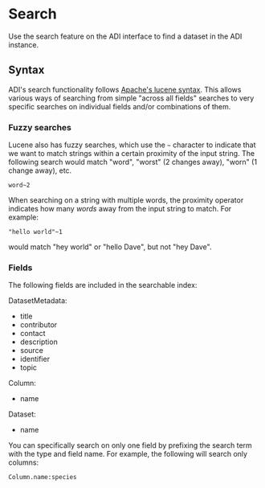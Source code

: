 # Search

Use the search feature on the ADI interface to find a dataset in the ADI instance.

## Syntax

ADI's search functionality follows [Apache's lucene syntax](https://lucene.apache.org/core/2_9_4/queryparsersyntax.html). This allows various ways of searching from simple "across all fields" searches to very specific searches on individual fields and/or combinations of them.

### Fuzzy searches

Lucene also has fuzzy searches, which use the `~` character to indicate that we want to match strings within a certain proximity of the input string. The following search would match "word", "worst" (2 changes away), "worn" (1 change away), etc.

```
word~2
```

When searching on a string with multiple words, the proximity operator indicates how many *words* away from the input string to match. For example:

```
"hello world"~1
```

would match "hey world" or "hello Dave", but not "hey Dave".

### Fields

The following fields are included in the searchable index:

DatasetMetadata:

- title
- contributor
- contact
- description
- source
- identifier
- topic

Column:

- name

Dataset:

- name

You can specifically search on only one field by prefixing the search term with the type and field name. For example, the following will search only columns:

```
Column.name:species
```